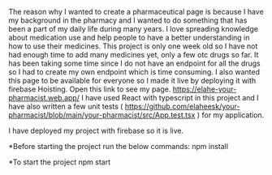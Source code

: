 The reason why I wanted to create a pharmaceutical page is because I have my background in the pharmacy and I wanted to do something that has been a part of my daily life during many years. I love spreading knowledge about medication use and help people to have a better understanding in how to use their medicines. This project is only one week old so I have not had enough time to add many medicines yet, only a few otc drugs so far. It has been taking some time since I do not have an endpoint for all the drugs so I had to create my own endpoint which is time consuming. I also wanted this page to be available for everyone so I made it live by deploying it with firebase Hoisting. Open this link to see my page. https://elahe-your-pharmacist.web.app/ I have used React with typescript in this project and I have also written a few unit tests ( https://github.com/elaheesk/your-pharmacist/blob/main/your-pharmacist/src/App.test.tsx ) for my application.

I have deployed my project with firebase so it is live.

*Before starting the project run the below commands: npm install

*To start the project npm start
